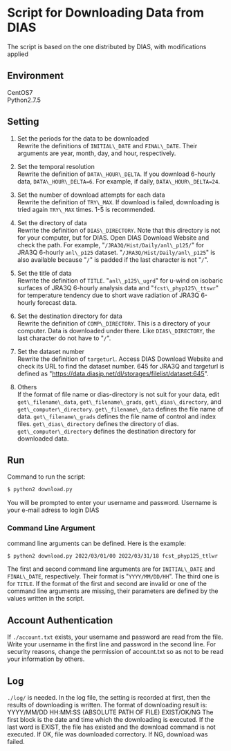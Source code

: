 # Script for Downloading Data from DIAS
The script is based on the one distributed by DIAS, with modifications applied

## Environment
CentOS7  
Python2.7.5


## Setting
1. Set the periods for the data to be downloaded  
    Rewrite the definitions of `INITIAL\_DATE` and `FINAL\_DATE`.
    Their arguments are year, month, day, and hour, respectively.

1. Set the temporal resolution  
    Rewrite the definition of `DATA\_HOUR\_DELTA`.
    If you download 6-hourly data, `DATA\_HOUR\_DELTA=6`.
    For example, if daily, `DATA\_HOUR\_DELTA=24`.

1. Set the number of download attempts for each data  
    Rewrite the definition of `TRY\_MAX`.
    If download is failed, downloading is tried again `TRY\_MAX` times.
    1-5 is recommended.

1. Set the directory of data  
    Rewrite the definition of `DIAS\_DIRECTORY`.
    Note that this directory is not for your computer, but for DIAS.
    Open DIAS Download Website and check the path.
    For example, "`/JRA3Q/Hist/Daily/anl\_p125/`" for JRA3Q 6-hourly `anl\_p125` dataset.
    "`/JRA3Q/Hist/Daily/anl\_p125`" is also available because "`/`" is padded if the last character is not "`/`".

1. Set the title of data  
    Rewrite the definition of `TITLE`.
    "`anl\_p125\_ugrd`" for u-wind on isobaric surfaces of JRA3Q 6-hourly analysis data and
    "`fcst\_phyp125\_ttswr`" for temperature tendency due to short wave radiation of JRA3Q 6-hourly forecast data.

1. Set the destination directory for data  
    Rewrite the definition of `COMP\_DIRECTORY`.
    This is a directory of your computer.
    Data is downloaded under there.
    Like `DIAS\_DIRECTORY`, the last character do not have to "`/`".

1. Set the dataset number  
    Rewrite the definition of `targeturl`.
    Access DIAS Download Website and check its URL to find the dataset number.
    645 for JRA3Q and targeturl is defined as "https://data.diasjp.net/dl/storages/filelist/dataset:645".

1. Others  
    If the format of file name or dias-directory is not suit for your data, 
    edit `get\_filename\_data`, `get\_filename\_grads`, `get\_dias\_directory`, and `get\_computer\_directory`.
    `get\_filename\_data` defines the file name of data.
    `get\_filename\_grads` defines the file name of control and index files.
    `get\_dias\_directory` defines the directory of dias.
    `get\_computer\_directory` defines the destination directory for downloaded data.


## Run
Command to run the script:
```sh
$ python2 download.py
```
You will be prompted to enter your username and password.
Username is your e-mail adress to login DIAS

### Command Line Argument
command line arguments can be defined.
Here is the example:
```sh
$ python2 download.py 2022/03/01/00 2022/03/31/18 fcst_phyp125_ttlwr
```
The first and second command line arguments are for `INITIAL\_DATE` and `FINAL\_DATE`, respectively.
Their format is "`YYYY/MM/DD/HH`".
The third one is for `TITLE`.
If the format of the first and second are invalid or one of the command line arguments are missing, 
their parameters are defined by the values written in the script.


## Account Authentication
If `./account.txt` exists, your username and password are read from the file.
Write your username in the first line and password in the second line.
For security reasons, change the permission of account.txt so as not to be read your information by others.


## Log
`./log/` is needed.
In the log file, the setting is recorded at first, then the results of downloading is written.
The format of downloading result is:  
    YYYY/MM/DD HH:MM:SS  (ABSOLUTE PATH OF FILE) EXIST/OK/NG
The first block is the date and time which the downloading is executed.
If the last word is EXIST, the file has existed and the download command is not executed.
If OK, file was downloaded correctory.
If NG, download was failed.



